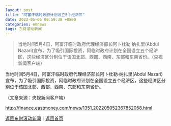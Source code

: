 ```yaml
---
layout: post
title: "阿富汗临时政府计划设立5个经济区"
date: 2022-05-05 00:59:38 +0800
categories: emnews
tags: 东财滚动新闻
---
```

> 当地时间5月4日，阿富汗临时政府代理经济部长阿卜杜勒·纳扎里(Abdul Nazari)宣布，为了吸引国际投资，阿临时政府计划在全国设立五个经济区，这些经济区分别位于该国北部、西部、西南、东部和东南省份。（央视新闻客户端）

<p>当地时间5月4日，阿富汗临时政府代理经济部长阿卜杜勒·纳扎里(Abdul Nazari)宣布，为了吸引国际投资，阿临时政府计划在全国设立五个经济区，这些经济区分别位于该国北部、西部、西南、东部和东南省份。 </p><p class="em_media">（文章来源：央视新闻客户端）</p>

<http://finance.eastmoney.com/news/1351,202205052367852058.html>

[返回东财滚动新闻](//finews.withounder.com/emnews/)｜[返回首页](//finews.withounder.com/)